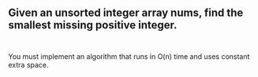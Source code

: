 ## Given an unsorted integer array nums, find the smallest missing positive integer. <br> <br> 
You must implement an algorithm that runs in O(n) time and uses constant extra space. <br> 
